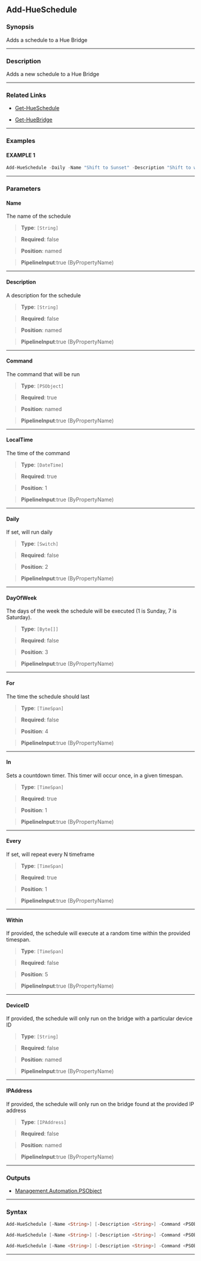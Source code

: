 
Add-HueSchedule
---------------
### Synopsis
Adds a schedule to a Hue Bridge

---
### Description

Adds a new schedule to a Hue Bridge

---
### Related Links
* [Get-HueSchedule](Get-HueSchedule.md)



* [Get-HueBridge](Get-HueBridge.md)



---
### Examples
#### EXAMPLE 1
```PowerShell
Add-HueSchedule -Daily -Name "Shift to Sunset" -Description "Shift to warmer and brighter as the day draws to a close" -Command (Set-Light -ColorTemperature 400 -Luminance 1 -TransitionTime '01:30:00' -OutputInput) -LocalTime "3:00 PM"
```

---
### Parameters
#### **Name**

The name of the schedule



> **Type**: ```[String]```

> **Required**: false

> **Position**: named

> **PipelineInput**:true (ByPropertyName)



---
#### **Description**

A description for the schedule



> **Type**: ```[String]```

> **Required**: false

> **Position**: named

> **PipelineInput**:true (ByPropertyName)



---
#### **Command**

The command that will be run



> **Type**: ```[PSObject]```

> **Required**: true

> **Position**: named

> **PipelineInput**:true (ByPropertyName)



---
#### **LocalTime**

The time of the command



> **Type**: ```[DateTime]```

> **Required**: true

> **Position**: 1

> **PipelineInput**:true (ByPropertyName)



---
#### **Daily**

If set, will run daily



> **Type**: ```[Switch]```

> **Required**: false

> **Position**: 2

> **PipelineInput**:true (ByPropertyName)



---
#### **DayOfWeek**

The days of the week the schedule will be executed (1 is Sunday, 7 is Saturday).



> **Type**: ```[Byte[]]```

> **Required**: false

> **Position**: 3

> **PipelineInput**:true (ByPropertyName)



---
#### **For**

The time the schedule should last



> **Type**: ```[TimeSpan]```

> **Required**: false

> **Position**: 4

> **PipelineInput**:true (ByPropertyName)



---
#### **In**

Sets a countdown timer.  This timer will occur once, in a given timespan.



> **Type**: ```[TimeSpan]```

> **Required**: true

> **Position**: 1

> **PipelineInput**:true (ByPropertyName)



---
#### **Every**

If set, will repeat every N timeframe



> **Type**: ```[TimeSpan]```

> **Required**: true

> **Position**: 1

> **PipelineInput**:true (ByPropertyName)



---
#### **Within**

If provided, the schedule will execute at a random time within the provided timespan.



> **Type**: ```[TimeSpan]```

> **Required**: false

> **Position**: 5

> **PipelineInput**:true (ByPropertyName)



---
#### **DeviceID**

If provided, the schedule will only run on the bridge with a particular device ID



> **Type**: ```[String]```

> **Required**: false

> **Position**: named

> **PipelineInput**:true (ByPropertyName)



---
#### **IPAddress**

If provided, the schedule will only run on the bridge found at the provided IP address



> **Type**: ```[IPAddress]```

> **Required**: false

> **Position**: named

> **PipelineInput**:true (ByPropertyName)



---
### Outputs
* [Management.Automation.PSObject](https://learn.microsoft.com/en-us/dotnet/api/System.Management.Automation.PSObject)




---
### Syntax
```PowerShell
Add-HueSchedule [-Name <String>] [-Description <String>] -Command <PSObject> [-LocalTime] <DateTime> [[-Daily]] [[-DayOfWeek] <Byte[]>] [[-For] <TimeSpan>] [[-Within] <TimeSpan>] [-DeviceID <String>] [-IPAddress <IPAddress>] [<CommonParameters>]
```
```PowerShell
Add-HueSchedule [-Name <String>] [-Description <String>] -Command <PSObject> [-In] <TimeSpan> [[-Within] <TimeSpan>] [-DeviceID <String>] [-IPAddress <IPAddress>] [<CommonParameters>]
```
```PowerShell
Add-HueSchedule [-Name <String>] [-Description <String>] -Command <PSObject> [-Every] <TimeSpan> [-DeviceID <String>] [-IPAddress <IPAddress>] [<CommonParameters>]
```
---



